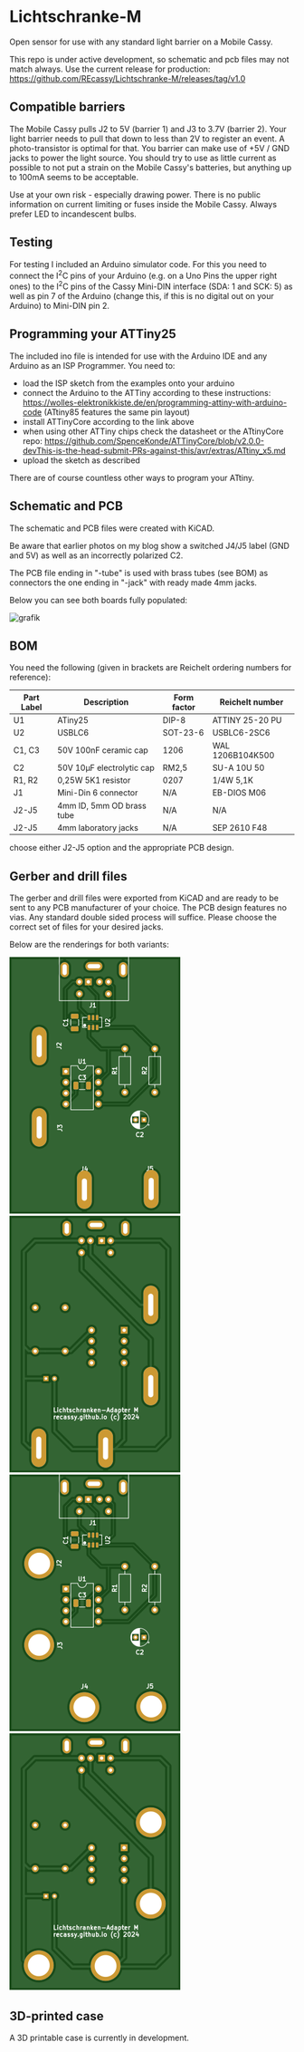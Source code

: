# Lichtschranke-M
Open sensor for use with any standard light barrier on a Mobile Cassy.

This repo is under active development, so schematic and pcb files may not match always. Use the current release for production: https://github.com/REcassy/Lichtschranke-M/releases/tag/v1.0

## Compatible barriers
The Mobile Cassy pulls J2 to 5V (barrier 1) and J3 to 3.7V (barrier 2). Your light barrier needs to pull that down to less than 2V to register an event. A photo-transistor is optimal for that. You barrier can make use of +5V / GND jacks to power the light source. You should try to use as little current as possible to not put a strain on the Mobile Cassy's batteries, but anything up to 100mA seems to be acceptable.

Use at your own risk - especially drawing power. There is no public information on current limiting or fuses inside the Mobile Cassy. Always prefer LED to incandescent bulbs.

## Testing
For testing I included an Arduino simulator code. For this you need to connect the I<sup>2</sup>C pins of your Arduino (e.g. on a Uno Pins the upper right ones) to the I<sup>2</sup>C pins of the Cassy Mini-DIN interface (SDA: 1 and SCK: 5) as well as pin 7 of the Arduino (change this, if this is no digital out on your Arduino) to Mini-DIN pin 2.

## Programming your ATTiny25
The included ino file is intended for use with the Arduino IDE and any Arduino as an ISP Programmer. You need to:
* load the ISP sketch from the examples onto your arduino
* connect the Arduino to the ATTiny according to these instructions: https://wolles-elektronikkiste.de/en/programming-attiny-with-arduino-code (ATtiny85 features the same pin layout)
* install ATTinyCore according to the link above
* when using other ATTiny chips check the datasheet or the ATtinyCore repo: https://github.com/SpenceKonde/ATTinyCore/blob/v2.0.0-devThis-is-the-head-submit-PRs-against-this/avr/extras/ATtiny_x5.md
* upload the sketch as described

There are of course countless other ways to program your ATtiny.

## Schematic and PCB
The schematic and PCB files were created with KiCAD.

Be aware that earlier photos on my blog show a switched J4/J5 label (GND and 5V) as well as an incorrectly polarized C2.

The PCB file ending in "-tube" is used with brass tubes (see BOM) as connectors the one ending in "-jack" with ready made 4mm jacks.

Below you can see both boards fully populated:

![grafik](https://github.com/user-attachments/assets/75bc6a3c-8947-44a0-88a2-3af4b0098218)


## BOM
You need the following (given in brackets are Reichelt ordering numbers for reference):


| Part Label  | Description | Form factor | Reichelt number |
| ------------- | ------------- | ------------- | ------------- |
| U1  |  ATiny25 | DIP-8 | ATTINY 25-20 PU |
| U2 | USBLC6 | SOT-23-6 |  USBLC6-2SC6 |
| C1, C3 | 50V 100nF ceramic cap | 1206 |  WAL 1206B104K500 |
| C2 | 50V 10µF electrolytic cap | RM2,5 |  SU-A 10U 50|
| R1, R2 | 0,25W 5K1 resistor | 0207 |  1/4W 5,1K |
| J1 | Mini-Din 6 connector | N/A | EB-DIOS M06 |
| J2-J5 | 4mm ID, 5mm OD brass tube | N/A | N/A |
| J2-J5 | 4mm laboratory jacks | N/A | SEP 2610 F48  |

choose either J2-J5 option and the appropriate PCB design.

## Gerber and drill files
The gerber and drill files were exported from KiCAD and are ready to be sent to any PCB manufacturer of your choice. The PCB design features no vias. Any standard double sided process will suffice.
Please choose the correct set of files for your desired jacks.

Below are the renderings for both variants:

![](https://github.com/REcassy/Lichtschranke-M/blob/main/Renderings/Jack-top.svg?raw=true)  ![](https://github.com/REcassy/Lichtschranke-M/blob/main/Renderings/Jack-bottom.svg?raw=true) ![](https://github.com/REcassy/Lichtschranke-M/blob/main/Renderings/Tube-top.svg?raw=true)  ![](https://github.com/REcassy/Lichtschranke-M/blob/main/Renderings/Tube-bottom.svg?raw=true)

## 3D-printed case
A 3D printable case is currently in development.
